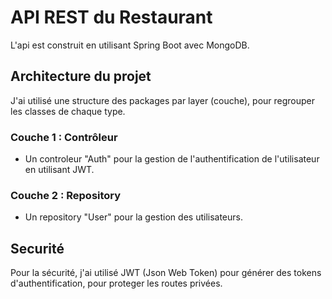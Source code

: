 # API REST du Restaurant

L'api est construit en utilisant Spring Boot avec MongoDB.

## Architecture du projet

J'ai utilisé une structure des packages par layer (couche), pour regrouper les classes de chaque type.


### Couche 1 : Contrôleur

- Un controleur "Auth" pour la gestion de l'authentification de l'utilisateur en utilisant JWT.
### Couche 2 : Repository

- Un repository "User" pour la gestion des utilisateurs.

## Securité

Pour la sécurité, j'ai utilisé JWT (Json Web Token) pour générer des tokens d'authentification, pour proteger les routes privées.

